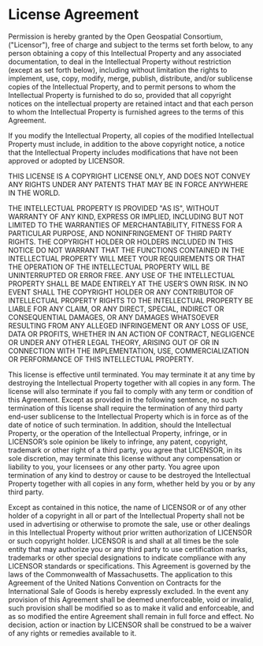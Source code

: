 # License Agreement

Permission is hereby granted by the Open Geospatial Consortium, ("Licensor"), free of charge and subject to the terms set forth below, to any person obtaining a copy of this Intellectual Property and any associated documentation, to deal in the Intellectual Property without restriction (except as set forth below), including without limitation the rights to implement, use, copy, modify, merge, publish, distribute, and/or sublicense copies of the Intellectual Property, and to permit persons to whom the Intellectual Property is furnished to do so, provided that all copyright notices on the intellectual property are retained intact and that each person to whom the Intellectual Property is furnished agrees to the terms of this Agreement.

If you modify the Intellectual Property, all copies of the modified Intellectual Property must include, in addition to the above copyright notice, a notice that the Intellectual Property includes modifications that have not been approved or adopted by LICENSOR.

THIS LICENSE IS A COPYRIGHT LICENSE ONLY, AND DOES NOT CONVEY ANY RIGHTS UNDER ANY PATENTS THAT MAY BE IN FORCE ANYWHERE IN THE WORLD.

THE INTELLECTUAL PROPERTY IS PROVIDED "AS IS", WITHOUT WARRANTY OF ANY KIND, EXPRESS OR IMPLIED, INCLUDING BUT NOT LIMITED TO THE WARRANTIES OF MERCHANTABILITY, FITNESS FOR A PARTICULAR PURPOSE, AND NONINFRINGEMENT OF THIRD PARTY RIGHTS. THE COPYRIGHT HOLDER OR HOLDERS INCLUDED IN THIS NOTICE DO NOT WARRANT THAT THE FUNCTIONS CONTAINED IN THE INTELLECTUAL PROPERTY WILL MEET YOUR REQUIREMENTS OR THAT THE OPERATION OF THE INTELLECTUAL PROPERTY WILL BE UNINTERRUPTED OR ERROR FREE. ANY USE OF THE INTELLECTUAL PROPERTY SHALL BE MADE ENTIRELY AT THE USER’S OWN RISK. IN NO EVENT SHALL THE COPYRIGHT HOLDER OR ANY CONTRIBUTOR OF INTELLECTUAL PROPERTY RIGHTS TO THE INTELLECTUAL PROPERTY BE LIABLE FOR ANY CLAIM, OR ANY DIRECT, SPECIAL, INDIRECT OR CONSEQUENTIAL DAMAGES, OR ANY DAMAGES WHATSOEVER RESULTING FROM ANY ALLEGED INFRINGEMENT OR ANY LOSS OF USE, DATA OR PROFITS, WHETHER IN AN ACTION OF CONTRACT, NEGLIGENCE OR UNDER ANY OTHER LEGAL THEORY, ARISING OUT OF OR IN CONNECTION WITH THE IMPLEMENTATION, USE, COMMERCIALIZATION OR PERFORMANCE OF THIS INTELLECTUAL PROPERTY.

This license is effective until terminated. You may terminate it at any time by destroying the Intellectual Property together with all copies in any form. The license will also terminate if you fail to comply with any term or condition of this Agreement. Except as provided in the following sentence, no such termination of this license shall require the termination of any third party end-user sublicense to the Intellectual Property which is in force as of the date of notice of such termination. In addition, should the Intellectual Property, or the operation of the Intellectual Property, infringe, or in LICENSOR’s sole opinion be likely to infringe, any patent, copyright, trademark or other right of a third party, you agree that LICENSOR, in its sole discretion, may terminate this license without any compensation or liability to you, your licensees or any other party. You agree upon termination of any kind to destroy or cause to be destroyed the Intellectual Property together with all copies in any form, whether held by you or by any third party.

Except as contained in this notice, the name of LICENSOR or of any other holder of a copyright in all or part of the Intellectual Property shall not be used in advertising or otherwise to promote the sale, use or other dealings in this Intellectual Property without prior written authorization of LICENSOR or such copyright holder. LICENSOR is and shall at all times be the sole entity that may authorize you or any third party to use certification marks, trademarks or other special designations to indicate compliance with any LICENSOR standards or specifications. This Agreement is governed by the laws of the Commonwealth of Massachusetts. The application to this Agreement of the United Nations Convention on Contracts for the International Sale of Goods is hereby expressly excluded. In the event any provision of this Agreement shall be deemed unenforceable, void or invalid, such provision shall be modified so as to make it valid and enforceable, and as so modified the entire Agreement shall remain in full force and effect. No decision, action or inaction by LICENSOR shall be construed to be a waiver of any rights or remedies available to it.
